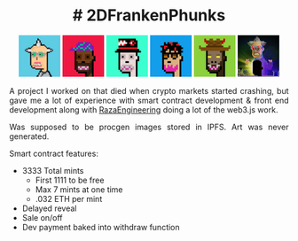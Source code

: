 <h1 float="left" align="middle"># 2DFrankenPhunks</h1>
<p float="left" align="middle">
<img src=./frontend-react/src/assets/2dpunk.jpeg width="75"> <img src=./frontend-react/src/assets/2dpunk2.jpeg width="75"> 
<img src=./frontend-react/src/assets/2dpunk3.jpeg width="75"> <img src=./frontend-react/src/assets/2dpunk4.jpeg width="75"> 
<img src=./frontend-react/src/assets/2dpunk5.jpeg width="75"> <img src=./frontend-react/src/assets/image_9.jpeg width="75"> 
</p>

<p float="left" align="justify">
A project I worked on that died when crypto markets started crashing, but gave me a lot of experience with smart contract development & front end development along with <a href="https://github.com/razaengineering">RazaEngineering</a> doing a lot of the web3.js work.
</p>

<p float="left" align="justify">
Was supposed to be procgen images stored in IPFS.  Art was never generated.
<p>
  
Smart contract features:
- 3333 Total mints
  - First 1111 to be free 
  - Max 7 mints at one time
  - .032 ETH per mint
- Delayed reveal
- Sale on/off
- Dev payment baked into withdraw function
